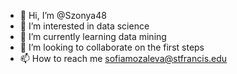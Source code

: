 - 👋 Hi, I’m @Szonya48
- 👀 I’m interested in data science
- 🌱 I’m currently learning data mining
- 💞️ I’m looking to collaborate on the first steps
- 📫 How to reach me sofiamozaleva@stfrancis.edu

<!---
Szonya48/Szonya48 is a ✨ special ✨ repository because its `README.md` (this file) appears on your GitHub profile.
You can click the Preview link to take a look at your changes.
--->
